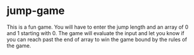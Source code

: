 # jump-game
This is a fun game. You will have to enter the jump length and an array of 0 and 1 starting with 0.  The game will evaluate the input and let you know if you can reach past the end of array to win the game bound by the rules of the game.
